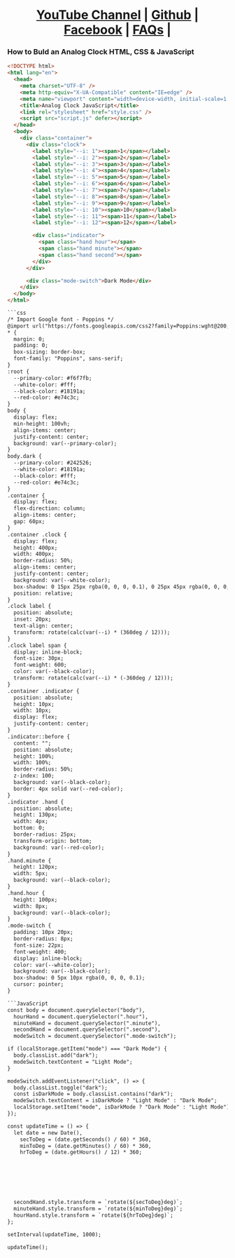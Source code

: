 <h1 align="center">
  <a href="https://www.youtube.com/@LearnWithSazzad">YouTube Channel</a> | 
  <a href="https://github.com/sazzadhossain1623/">Github</a> |
  <a href="https://www.facebook.com/LWS01">Facebook</a> |
  <a href="https://react-hook-form.com/faqs">FAQs</a> |
</h1>

### How to Buld an Analog Clock HTML, CSS & JavaScript

```html
<!DOCTYPE html>
<html lang="en">
  <head>
    <meta charset="UTF-8" />
    <meta http-equiv="X-UA-Compatible" content="IE=edge" />
    <meta name="viewport" content="width=device-width, initial-scale=1.0" />
    <title>Analog Clock JavaScript</title>
    <link rel="stylesheet" href="style.css" />
    <script src="script.js" defer></script>
  </head>
  <body>
    <div class="container">
      <div class="clock">
        <label style="--i: 1"><span>1</span></label>
        <label style="--i: 2"><span>2</span></label>
        <label style="--i: 3"><span>3</span></label>
        <label style="--i: 4"><span>4</span></label>
        <label style="--i: 5"><span>5</span></label>
        <label style="--i: 6"><span>6</span></label>
        <label style="--i: 7"><span>7</span></label>
        <label style="--i: 8"><span>8</span></label>
        <label style="--i: 9"><span>9</span></label>
        <label style="--i: 10"><span>10</span></label>
        <label style="--i: 11"><span>11</span></label>
        <label style="--i: 12"><span>12</span></label>

        <div class="indicator">
          <span class="hand hour"></span>
          <span class="hand minute"></span>
          <span class="hand second"></span>
        </div>
      </div>

      <div class="mode-switch">Dark Mode</div>
    </div>
  </body>
</html>

```css
/* Import Google font - Poppins */
@import url("https://fonts.googleapis.com/css2?family=Poppins:wght@200;300;400;500;600;700&display=swap");
* {
  margin: 0;
  padding: 0;
  box-sizing: border-box;
  font-family: "Poppins", sans-serif;
}
:root {
  --primary-color: #f6f7fb;
  --white-color: #fff;
  --black-color: #18191a;
  --red-color: #e74c3c;
}
body {
  display: flex;
  min-height: 100vh;
  align-items: center;
  justify-content: center;
  background: var(--primary-color);
}
body.dark {
  --primary-color: #242526;
  --white-color: #18191a;
  --black-color: #fff;
  --red-color: #e74c3c;
}
.container {
  display: flex;
  flex-direction: column;
  align-items: center;
  gap: 60px;
}
.container .clock {
  display: flex;
  height: 400px;
  width: 400px;
  border-radius: 50%;
  align-items: center;
  justify-content: center;
  background: var(--white-color);
  box-shadow: 0 15px 25px rgba(0, 0, 0, 0.1), 0 25px 45px rgba(0, 0, 0, 0.1);
  position: relative;
}
.clock label {
  position: absolute;
  inset: 20px;
  text-align: center;
  transform: rotate(calc(var(--i) * (360deg / 12)));
}
.clock label span {
  display: inline-block;
  font-size: 30px;
  font-weight: 600;
  color: var(--black-color);
  transform: rotate(calc(var(--i) * (-360deg / 12)));
}
.container .indicator {
  position: absolute;
  height: 10px;
  width: 10px;
  display: flex;
  justify-content: center;
}
.indicator::before {
  content: "";
  position: absolute;
  height: 100%;
  width: 100%;
  border-radius: 50%;
  z-index: 100;
  background: var(--black-color);
  border: 4px solid var(--red-color);
}
.indicator .hand {
  position: absolute;
  height: 130px;
  width: 4px;
  bottom: 0;
  border-radius: 25px;
  transform-origin: bottom;
  background: var(--red-color);
}
.hand.minute {
  height: 120px;
  width: 5px;
  background: var(--black-color);
}
.hand.hour {
  height: 100px;
  width: 8px;
  background: var(--black-color);
}
.mode-switch {
  padding: 10px 20px;
  border-radius: 8px;
  font-size: 22px;
  font-weight: 400;
  display: inline-block;
  color: var(--white-color);
  background: var(--black-color);
  box-shadow: 0 5px 10px rgba(0, 0, 0, 0.1);
  cursor: pointer;
}

```JavaScript
const body = document.querySelector("body"),
  hourHand = document.querySelector(".hour"),
  minuteHand = document.querySelector(".minute"),
  secondHand = document.querySelector(".second"),
  modeSwitch = document.querySelector(".mode-switch");

if (localStorage.getItem("mode") === "Dark Mode") {
  body.classList.add("dark");
  modeSwitch.textContent = "Light Mode";
}

modeSwitch.addEventListener("click", () => {
  body.classList.toggle("dark");
  const isDarkMode = body.classList.contains("dark");
  modeSwitch.textContent = isDarkMode ? "Light Mode" : "Dark Mode";
  localStorage.setItem("mode", isDarkMode ? "Dark Mode" : "Light Mode");
});

const updateTime = () => {
  let date = new Date(),
    secToDeg = (date.getSeconds() / 60) * 360,
    minToDeg = (date.getMinutes() / 60) * 360,
    hrToDeg = (date.getHours() / 12) * 360;





    

  secondHand.style.transform = `rotate(${secToDeg}deg)`;
  minuteHand.style.transform = `rotate(${minToDeg}deg)`;
  hourHand.style.transform = `rotate(${hrToDeg}deg)`;
};

setInterval(updateTime, 1000);

updateTime();
